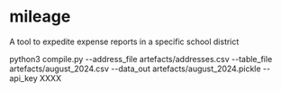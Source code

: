 # mileage
A tool to expedite expense reports in a specific school district

python3 compile.py --address_file artefacts/addresses.csv --table_file artefacts/august_2024.csv --data_out artefacts/august_2024.pickle --api_key XXXX
